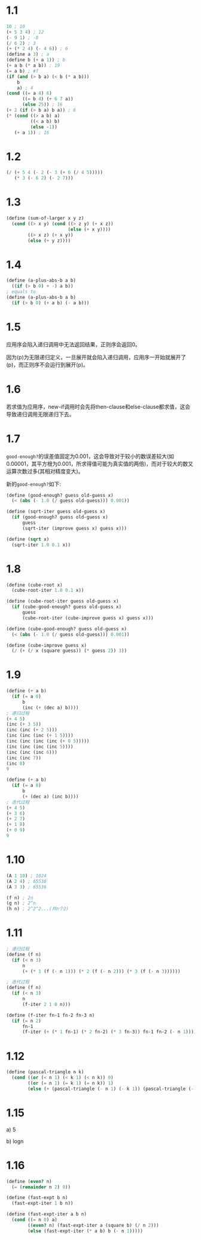 # 1.1

```scheme
10 ; 10
(+ 5 3 4) ; 12
(- 9 1) ; -8
(/ 6 2) ; 3
(+ (* 2 4) (- 4 6)) ; 6
(define a 3) ; a
(define b (+ a 1)) ; b
(+ a b (* a b)) ; 19
(= a b) ; #f
(if (and (> b a) (< b (* a b)))
    b
    a) ; 4
(cond ((= a 4) 6)
      ((= b 4) (+ 6 7 a))
      (else 25)) ; 16
(+ 2 (if (> b a) b a)) ; 6
(* (cond ((> a b) a)
         ((< a b) b)
         (else -1))
   (+ a 1)) ; 16
```

# 1.2

```scheme
(/ (+ 5 4 (- 2 (- 3 (+ 6 (/ 4 5)))))
   (* 3 (- 6 2) (- 2 7)))
```

# 1.3

```scheme
(define (sum-of-larger x y z)
  (cond ((> x y) (cond ((> z y) (+ x z))
                       (else (+ x y))))
        ((> x z) (+ x y))
        (else (+ y z))))
```

# 1.4

```scheme
(define (a-plus-abs-b a b) 
  ((if (> b 0) + -) a b))
; equals to
(define (a-plus-abs-b a b)
  (if (> b 0) (+ a b) (- a b)))
```

# 1.5

应用序会陷入递归调用中无法返回结果，正则序会返回0。

因为(p)为无限递归定义，一旦展开就会陷入递归调用，应用序一开始就展开了(p)，而正则序不会运行到展开(p)。

# 1.6

若求值为应用序，new-if调用时会先将then-clause和else-clause都求值，这会导致递归调用无限递归下去。

# 1.7

`good-enough?`的误差值固定为0.001，这会导致对于较小的数误差较大(如0.00001，其平方根为0.001，所求得值可能为真实值的两倍)，而对于较大的数又运算次数过多(其相对精度变大)。

新的`good-enough?`如下:

```scheme
(define (good-enough? guess old-guess x)
  (< (abs (- 1.0 (/ guess old-guess))) 0.001))

(define (sqrt-iter guess old-guess x)
  (if (good-enough? guess old-guess x)
      guess
      (sqrt-iter (improve guess x) guess x)))

(define (sqrt x)
  (sqrt-iter 1.0 0.1 x))
```

# 1.8

```scheme
(define (cube-root x)
  (cube-root-iter 1.0 0.1 x))

(define (cube-root-iter guess old-guess x)
  (if (cube-good-enough? guess old-guess x)
      guess
      (cube-root-iter (cube-improve guess x) guess x)))

(define (cube-good-enough? guess old-guess x)
  (< (abs (- 1.0 (/ guess old-guess))) 0.001))

(define (cube-improve guess x)
  (/ (+ (/ x (square guess)) (* guess 2)) 3))
```

# 1.9

```scheme
(define (+ a b)
  (if (= a 0)
      b
      (inc (+ (dec a) b))))
; 递归过程
(+ 4 5)
(inc (+ 3 5))
(inc (inc (+ 2 5)))
(inc (inc (inc (+ 1 5))))
(inc (inc (inc (inc (+ 0 5)))))
(inc (inc (inc (inc 5))))
(inc (inc (inc 6)))
(inc (inc 7))
(inc 8)
9

(define (+ a b)
  (if (= a 0)
      b
      (+ (dec a) (inc b))))
; 迭代过程
(+ 4 5)
(+ 3 6)
(+ 2 7)
(+ 1 8)
(+ 0 9)
9
```

# 1.10

```scheme
(A 1 10) ; 1024
(A 2 4) ; 65536
(A 3 3) ; 65536

(f n) ; 2n
(g n) ; 2^n
(h n) ; 2^2^2...(共n个2)
```

# 1.11

```scheme
; 递归过程
(define (f n)
  (if (< n 3)
      n
      (+ (* 1 (f (- n 1))) (* 2 (f (- n 2))) (* 3 (f (- n 3))))))

; 迭代过程
(define (f n)
  (if (< n 3)
      n
      (f-iter 2 1 0 n)))

(define (f-iter fn-1 fn-2 fn-3 n)
  (if (= n 2)
      fn-1
      (f-iter (+ (* 1 fn-1) (* 2 fn-2) (* 3 fn-3)) fn-1 fn-2 (- n 1))))
```

# 1.12

```scheme
(define (pascal-triangle n k)
  (cond ((or (< n 1) (< k 1) (< n k)) 0)
        ((or (= n 1) (= k 1) (= n k)) 1)
        (else (+ (pascal-triangle (- n 1) (- k 1)) (pascal-triangle (- n 1) k)))))
```

# 1.15

a) 5

b) logn

# 1.16

```scheme
(define (even? n)
  (= (remainder n 2) 0))

(define (fast-expt b n)
  (fast-expt-iter 1 b n))

(define (fast-expt-iter a b n)
  (cond ((= n 0) a)
        ((even? n) (fast-expt-iter a (square b) (/ n 2)))
        (else (fast-expt-iter (* a b) b (- n 1)))))
```
